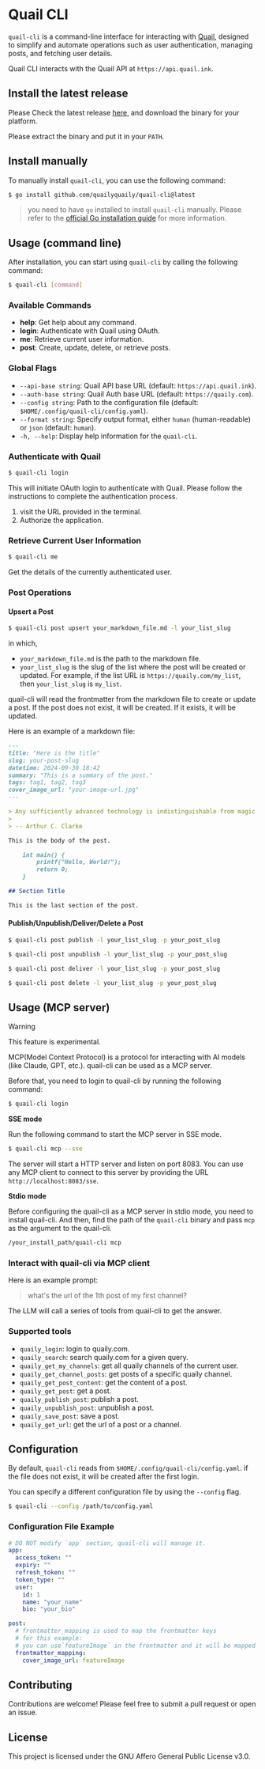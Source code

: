 # Quail CLI

`quail-cli` is a command-line interface for interacting with [Quail](https://quaily.com), designed to simplify and automate operations such as user authentication, managing posts, and fetching user details.

Quail CLI interacts with the Quail API at `https://api.quail.ink`.

## Install the latest release

Please Check the latest release [here](https://github.com/quailyquaily/quail-cli/releases), and download the binary for your platform.

Please extract the binary and put it in your `PATH`.

## Install manually

To manually install `quail-cli`, you can use the following command:

```bash
$ go install github.com/quailyquaily/quail-cli@latest
```

> you need to have `go` installed to install `quail-cli` manually. Please refer to the [official Go installation guide](https://go.dev/doc/install) for more information.

## Usage (command line)

After installation, you can start using `quail-cli` by calling the following command:

```bash
$ quail-cli [command]
```

### Available Commands

- **help**: Get help about any command.
- **login**: Authenticate with Quail using OAuth.
- **me**: Retrieve current user information.
- **post**: Create, update, delete, or retrieve posts.

### Global Flags

- `--api-base string`: Quail API base URL (default: `https://api.quail.ink`).
- `--auth-base string`: Quail Auth base URL (default: `https://quaily.com`).
- `--config string`: Path to the configuration file (default: `$HOME/.config/quail-cli/config.yaml`).
- `--format string`: Specify output format, either `human` (human-readable) or `json` (default: `human`).
- `-h, --help`: Display help information for the `quail-cli`.

### Authenticate with Quail

```bash
$ quail-cli login
```

This will initiate OAuth login to authenticate with Quail. Please follow the instructions to complete the authentication process.

1. visit the URL provided in the terminal.
2. Authorize the application.

### Retrieve Current User Information

```bash
$ quail-cli me
```

Get the details of the currently authenticated user.

### Post Operations

#### Upsert a Post

```bash
$ quail-cli post upsert your_markdown_file.md -l your_list_slug
```

in which,

- `your_markdown_file.md` is the path to the markdown file.
- `your_list_slug` is the slug of the list where the post will be created or updated. For example, if the list URL is `https://quaily.com/my_list`, then `your_list_slug` is `my_list`.

quail-cli will read the frontmatter from the markdown file to create or update a post. If the post does not exist, it will be created. If it exists, it will be updated.

Here is an example of a markdown file:

```markdown
---
title: "Here is the title"
slug: your-post-slug
datetime: 2024-09-30 18:42
summary: "This is a summary of the post."
tags: tag1, tag2, tag3
cover_image_url: "your-image-url.jpg"
---

> Any sufficiently advanced technology is indistinguishable from magic.
>
> -- Arthur C. Clarke

This is the body of the post.

    int main() {
        printf("Hello, World!");
        return 0;
    }

## Section Title

This is the last section of the post.
```

#### Publish/Unpublish/Deliver/Delete a Post

```bash
$ quail-cli post publish -l your_list_slug -p your_post_slug
```

```bash
$ quail-cli post unpublish -l your_list_slug -p your_post_slug
```

```bash
$ quail-cli post deliver -l your_list_slug -p your_post_slug
```

```bash
$ quail-cli post delete -l your_list_slug -p your_post_slug
```

## Usage (MCP server)

> [!WARNING]
> This feature is experimental.

MCP(Model Context Protocol) is a protocol for interacting with AI models (like Claude, GPT, etc.). quail-cli can be used as a MCP server.

Before that, you need to login to quail-cli by running the following command:

```bash
$ quail-cli login
```

**SSE mode**

Run the following command to start the MCP server in SSE mode.

```bash
$ quail-cli mcp --sse
```

The server will start a HTTP server and listen on port 8083. You can use any MCP client to connect to this server by providing the URL `http://localhost:8083/sse`.

**Stdio mode**

Before configuring the quail-cli as a MCP server in stdio mode, you need to install quail-cli. And then, find the path of the `quail-cli` binary and pass `mcp` as the argument to the quail-cli.

```bash
/your_install_path/quail-cli mcp
```

### Interact with quail-cli via MCP client

Here is an example prompt:

> what's the url of the 1th post of my first channel?

The LLM will call a series of tools from quail-cli to get the answer.

### Supported tools

- `quaily_login`: login to quaily.com.
- `quaily_search`: search quaily.com for a given query.
- `quaily_get_my_channels`: get all quaily channels of the current user.
- `quaily_get_channel_posts`: get posts of a specific quaily channel.
- `quaily_get_post_content`: get the content of a post.
- `quaily_get_post`: get a post.
- `quaily_publish_post`: publish a post.
- `quaily_unpublish_post`: unpublish a post.
- `quaily_save_post`: save a post.
- `quaily_get_url`: get the url of a post or a channel.

## Configuration

By default, `quail-cli` reads from `$HOME/.config/quail-cli/config.yaml`. if the file does not exist, it will be created after the first login.

You can specify a different configuration file by using the `--config` flag.

```bash
$ quail-cli --config /path/to/config.yaml
```

### Configuration File Example

```yaml
# DO NOT modify `app` section, quail-cli will manage it.
app:
  access_token: ""
  expiry: ""
  refresh_token: ""
  token_type: ""
  user:
    id: 1
    name: "your_name"
    bio: "your_bio"

post:
  # frontmatter_mapping is used to map the frontmatter keys
  # for this example:
  # you can use`featureImage` in the frontmatter and it will be mapped to `cover_image_url`
  frontmatter_mapping:
    cover_image_url: featureImage
```

## Contributing

Contributions are welcome! Please feel free to submit a pull request or open an issue.

## License

This project is licensed under the GNU Affero General Public License v3.0.
